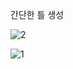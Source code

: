 간단한 틀 생성

![2](https://user-images.githubusercontent.com/102477933/160290314-1274456a-fd73-4dcc-b3e7-e91ce62cf25f.gif)


![1](https://user-images.githubusercontent.com/102477933/160290219-d07f37fd-5c67-402d-8219-48e4954743ca.png)

